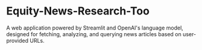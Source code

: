 # Equity-News-Research-Too
A web application powered by Streamlit and OpenAI's language model, designed for fetching, analyzing, and querying news articles based on user-provided URLs.
